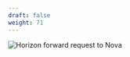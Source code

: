 ```yaml
---
draft: false
weight: 71
---
```


![Horizon forward request to Nova](http://i.cubeupload.com/eisgoV.png)

